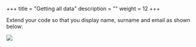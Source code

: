 +++
title = "Getting all data"
description = ""
weight = 12
+++

Extend your code so that you display name, surname and email as shown below:

![](/db3.png)
